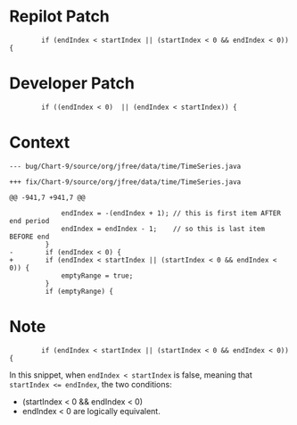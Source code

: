 # Repilot Patch

```
        if (endIndex < startIndex || (startIndex < 0 && endIndex < 0)) {
```

# Developer Patch

```
        if ((endIndex < 0)  || (endIndex < startIndex)) {
```

# Context

```
--- bug/Chart-9/source/org/jfree/data/time/TimeSeries.java

+++ fix/Chart-9/source/org/jfree/data/time/TimeSeries.java

@@ -941,7 +941,7 @@

             endIndex = -(endIndex + 1); // this is first item AFTER end period
             endIndex = endIndex - 1;    // so this is last item BEFORE end
         }
-        if (endIndex < 0) {
+        if (endIndex < startIndex || (startIndex < 0 && endIndex < 0)) {
             emptyRange = true;
         }
         if (emptyRange) {
```

# Note

```
        if (endIndex < startIndex || (startIndex < 0 && endIndex < 0)) {
```
In this snippet, when `endIndex < startIndex` is false, meaning that `startIndex <= endIndex`, the two conditions:
- (startIndex < 0 && endIndex < 0)
- endIndex < 0
are logically equivalent.
